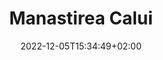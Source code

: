---
title: "Manastirea Calui"
date: 2022-12-05T15:34:49+02:00
keywords: ["Manastirea Calui"]
draft: false
type: other
layout:
sitemap_exclude: false

sitemap:
  changefreq: weekly
  filename: sitemap.xml
  priority: 1

#----------------------------------------------------/
# Head
#----------------------------------------------------/
open_graph:
  title: "Manastirea Calui"
  url: "https://jocuri.thefunnybrand.com/"
  image: "https://jocuri.thefunnybrand.com/og-image/the-funny-brand-social.jpg"
  image_alt: "Manastirea Calui"
  description: ""

schema:
  type: "Organization"
  name: "Manastirea Calui"
  email: "contact@ManastireaCalui.com"
  telephone: "0753789020"
  logo: "https://jocuri.thefunnybrand.com/assets/daca-as/logo/the-funny-brand-logo.svg"
  image_url: "https://jocuri.thefunnybrand.com/assets/daca-as/hero/daca-as-game.png"
  description: ""
  url: "https://www.manastirea-calui.com"

#----------------------------------------------------/
# About section
#----------------------------------------------------/
aboutHomepage:
  title: "Despre Manastirea Calui"
  description: "Mânăstirea Călui se află pe malul Oltețului, în apropiere de Craiova, nu departe de comuna Oboga, comuna renumită pentru ceramica ei populară. Așezământul monahal, înconjurat de un puternic zid de cărămidă, a fost întemeiată între anii 1516-1521, în timpul domniei lui Neagoe Basarab (1512-1521), de către banul Vlad și frații sai, Dumitru și Bălică. 
  
  Primii ctitori au ridicat edificiul până la nivelul temeliilor, dar nu l-au putut probabil termina din cauza instabilității politice care a urmat domniei lui Neagoe Basarab. Mânastirea Călui, cu hramul Sfântul Nicolae, a fost refăcută de către boierii Craiovești, apoi a fost restaurata și infrumusețata de frații Buzești în perioada 20 aprilie – 8 iunie 1588, atunci când au fost inființate și corpurile de chilii, după cum precizeaza pisania săpată în piatră deasupra ușii de la intrarea în biserică. Ulterior monumentului i s-a adaugat un exonartex, mărginit de arcade laterale. 
  
  Biserica Sfântul Nicolae, de dimensiuni mici – 15 metri lungime și 6 metri lățime – este un monument reprezentativ al arhitecturii muntenești din secolul al XVI-lea, care se impune prin proporțiile grandioase ale turlei și prin bogata decorație a fațadelor. Fațadele bisericii au un parament de cărămidă și tencuială, cu un puternic brâu median, având registrul inferior împărțit în panouri dreptunghiulare, iar cel superior cu arcaturi duble. 
  
  Interiorul păstreaza un ansamblu de picturi murale realizate de meșterul zugrav Mina între anii 1593-1594, care îi infățișează pe Frații Radu, Preda și Stroe Buzescu, precum și un tablou cu domnii Mihai Viteazu și Petru Cercel.
  Biserica a fost renovată în anii 1650, 1828, 1834 și amplu restaurată în 1932-1937. Aici ar trebui sa mai inseram cate o mica descriere despre proiectul de restaurare."


---